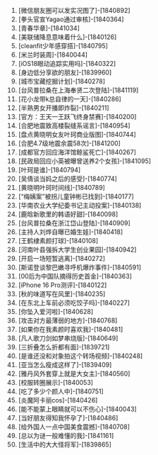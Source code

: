
1. [微信朋友圈可以发实况图了]-[1840892]
1. [拳头官宣Yagao通过审核]-[1840364]
1. [青春华章]-[1841034]
1. [美联储降息意味着什么]-[1840126]
1. [cleanfit少年感穿搭]-[1840795]
1. [米兰时装周]-[1840044]
1. [iOS18眼动追踪实用吗]-[1840322]
1. [身边低分享欲的朋友]-[1839960]
1. [城市宝藏挖掘计划]-[1840278]
1. [台风普拉桑在上海奉贤二次登陆]-[1841119]
1. [花小龙带k总自律的一天]-[1840286]
1. [半熟男女开播即炸裂]-[1840211]
1. [官方：王天一王跃飞终身禁赛]-[1840200]
1. [合肥地震致高楼裂缝系谣言]-[1840954]
1. [盘点黄晓明女友叶珂商业版图]-[1840744]
1. [合肥4.7级地震余震58次]-[1841200]
1. [成都官方回应海洋馆鲸鲨死亡]-[1840267]
1. [民政局回应小英被曝曾送养2个女孩]-[1841095]
1. [叶珂是谁]-[1840794]
1. [吴倩谈当妈之后的感受]-[1840774]
1. [黄晓明叶珂时间线]-[1840789]
1. [“梅姨案”被拐儿童钟彬已找到]-[1840177]
1. [华南农业大学纪委书记主动投案]-[1840138]
1. [鹿晗新歌里的韩语好甜]-[1840098]
1. [台风普拉桑在浙江岱山登陆]-[1840909]
1. [主持人刘烨自曝已婚生娃]-[1840418]
1. [王鹤棣素颜打球]-[1840108]
1. [河南叶县强拆大学生创业果园]-[1840942]
1. [开启一场短暂逃离]-[1840272]
1. [斯诺登谈黎巴嫩寻呼机爆炸事件]-[1840591]
1. [00后为中国队摘得历史首金]-[1840363]
1. [iPhone 16 Pro测评]-[1840122]
1. [秋的味道写在风里]-[1840235]
1. [在东北上车前必须吃饺子吗]-[1840227]
1. [你坠入爱河啦]-[1840628]
1. [攻击对方最薄弱的地方]-[1840768]
1. [如果你在我素颜时喜欢我]-[1840481]
1. [凡人歌刀剑如梦串烧版]-[1840649]
1. [三折叠怎么折都有面]-[1839721]
1. [是谁还没和对象拍这个转场视频]-[1840248]
1. [亚当怎么瘦成这样了]-[1839409]
1. [雅丹风外套穿上就是大女主]-[1840560]
1. [校服转圈展示]-[1840053]
1. [吃了多少个颜人中]-[1840751]
1. [炎魔阿卡丽cos]-[1840426]
1. [能不能蒙上眼睛就可以不伤心]-[1840043]
1. [当好朋友得知我怀孕了]-[1840486]
1. [给外国人一点中国美食震撼]-[1840708]
1. [总以为谜一般难懂的我]-[1841161]
1. [生活中的大大怪将军]-[1839865]